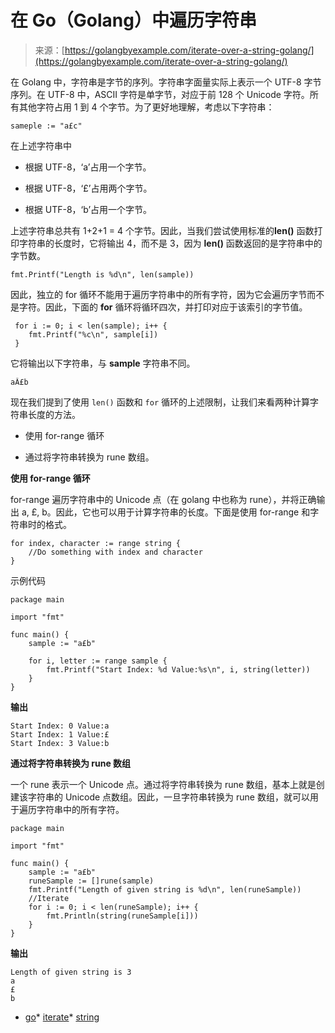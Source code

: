 <!--yml

category: 未分类

date: 2024-10-13 06:20:46

-->

# 在 Go（Golang）中遍历字符串

> 来源：[https://golangbyexample.com/iterate-over-a-string-golang/](https://golangbyexample.com/iterate-over-a-string-golang/)

在 Golang 中，字符串是字节的序列。字符串字面量实际上表示一个 UTF-8 字节序列。在 UTF-8 中，ASCII 字符是单字节，对应于前 128 个 Unicode 字符。所有其他字符占用 1 到 4 个字节。为了更好地理解，考虑以下字符串：

```
sameple := "a£c"
```

在上述字符串中

+   根据 UTF-8，‘a’占用一个字节。

+   根据 UTF-8，‘£’占用两个字节。

+   根据 UTF-8，‘b’占用一个字节。

上述字符串总共有 1+2+1 = 4 个字节。因此，当我们尝试使用标准的**len()** 函数打印字符串的长度时，它将输出 4，而不是 3，因为 **len()** 函数返回的是字符串中的字节数。

```
fmt.Printf("Length is %d\n", len(sample))
```

因此，独立的 for 循环不能用于遍历字符串中的所有字符，因为它会遍历字节而不是字符。因此，下面的 **for** 循环将循环四次，并打印对应于该索引的字节值。

```
 for i := 0; i < len(sample); i++ {
    fmt.Printf("%c\n", sample[i])
 }
```

它将输出以下字符串，与 **sample** 字符串不同。

```
aÂ£b
```

现在我们提到了使用 `len()` 函数和 `for` 循环的上述限制，让我们来看两种计算字符串长度的方法。

+   使用 for-range 循环

+   通过将字符串转换为 rune 数组。

**使用 for-range 循环**

for-range 遍历字符串中的 Unicode 点（在 golang 中也称为 rune），并将正确输出 a, £, b。因此，它也可以用于计算字符串的长度。下面是使用 for-range 和字符串时的格式。

```
for index, character := range string {
    //Do something with index and character
}
```

示例代码

```
package main

import "fmt"

func main() {
    sample := "a£b"

    for i, letter := range sample {
        fmt.Printf("Start Index: %d Value:%s\n", i, string(letter))
    }
}
```

**输出**

```
Start Index: 0 Value:a
Start Index: 1 Value:£
Start Index: 3 Value:b
```

**通过将字符串转换为 rune 数组**

一个 rune 表示一个 Unicode 点。通过将字符串转换为 rune 数组，基本上就是创建该字符串的 Unicode 点数组。因此，一旦字符串转换为 rune 数组，就可以用于遍历字符串中的所有字符。

```
package main

import "fmt"

func main() {
    sample := "a£b"
    runeSample := []rune(sample)
    fmt.Printf("Length of given string is %d\n", len(runeSample))
    //Iterate
    for i := 0; i < len(runeSample); i++ {
        fmt.Println(string(runeSample[i]))
    }
}
```

**输出**

```
Length of given string is 3
a
£
b
```

+   [go](https://golangbyexample.com/tag/go/)*   [iterate](https://golangbyexample.com/tag/iterate/)*   [string](https://golangbyexample.com/tag/string/)
